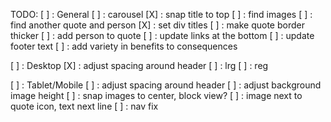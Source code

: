 TODO:
[ ] : General
    [ ] : carousel
    [X] : snap title to top
    [ ] : find images
    [ ] : find another quote and person
    [X] : set div titles
    [ ] : make quote border thicker
    [ ] : add person to quote
    [ ] : update links at the bottom
    [ ] : update footer text
    [ ] : add variety in benefits to consequences

[ ] : Desktop
    [X] : adjust spacing around header
    [ ] : lrg
    [ ] : reg

[ ] : Tablet/Mobile
    [ ] : adjust spacing around header
    [ ] : adjust background image height
    [ ] : snap images to center, block view?
    [ ] : image next to quote icon, text next line
    [ ] : nav fix